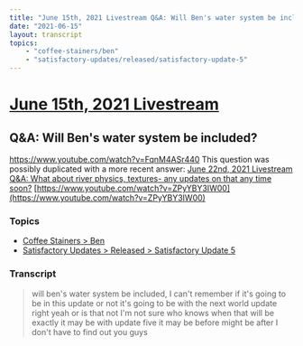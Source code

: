 ```yaml
---
title: "June 15th, 2021 Livestream Q&A: Will Ben's water system be included?"
date: "2021-06-15"
layout: transcript
topics:
    - "coffee-stainers/ben"
    - "satisfactory-updates/released/satisfactory-update-5"
---
```

# [June 15th, 2021 Livestream](../2021-06-15.md)
## Q&A: Will Ben's water system be included?
https://www.youtube.com/watch?v=FqnM4ASr440
This question was possibly duplicated with a more recent answer: [June 22nd, 2021 Livestream Q&A: What about river physics, textures- any updates on that any time soon?](./yt-ZPyYBY3IW00.md) [https://www.youtube.com/watch?v=ZPyYBY3IW00](https://www.youtube.com/watch?v=ZPyYBY3IW00)


### Topics
* [Coffee Stainers > Ben](../topics/coffee-stainers/ben.md)
* [Satisfactory Updates > Released > Satisfactory Update 5](../topics/satisfactory-updates/released/satisfactory-update-5.md)

### Transcript

> will ben's water system be included, I can't remember if it's going to be in this update or not it's going to be with the next world update right yeah or is that not I'm not sure who knows when that will be exactly it may be with update five it may be before might be after I don't have to find out you guys
